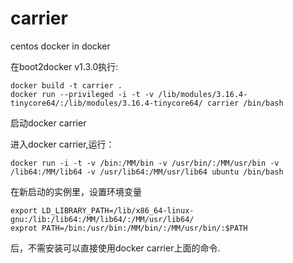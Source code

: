 # carrier
centos docker in docker


在boot2docker v1.3.0执行:

    docker build -t carrier . 
    docker run --privileged -i -t -v /lib/modules/3.16.4-tinycore64/:/lib/modules/3.16.4-tinycore64/ carrier /bin/bash

启动docker carrier

进入docker carrier,运行：

    docker run -i -t -v /bin:/MM/bin -v /usr/bin/:/MM/usr/bin -v /lib64:/MM/lib64 -v /usr/lib64:/MM/usr/lib64 ubuntu /bin/bash

在新启动的实例里，设置环境变量

    export LD_LIBRARY_PATH=/lib/x86_64-linux-gnu:/lib:/lib64:/MM/lib64/:/MM/usr/lib64/
    exprot PATH=/bin:/usr/bin:/MM/bin/:/MM/usr/bin/:$PATH

后，不需安装可以直接使用docker carrier上面的命令.

